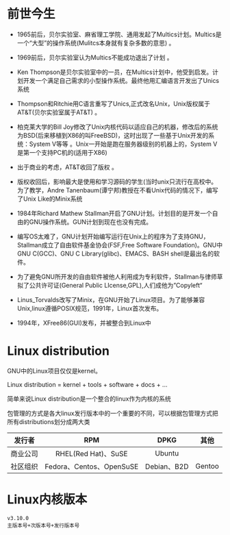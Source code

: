 # 前世今生

- 1965前后，贝尔实验室、麻省理工学院、通用发起了Multics计划。Multics是一个“大型”的操作系统(Mulitcs本身就有复杂多数的意思) 。

- 1969前后，贝尔实验室认为Multics不能成功退出了计划 。

- Ken Thompson是贝尔实验室中的一员，在Multics计划中，他受到启发。计划开发一个满足自己需求的小型操作系统。最终他用汇编语言开发出了Unics系统 

- Thompson和Ritchie用C语言重写了Unics,正式改名Unix，Unix版权属于AT&T(贝尔实验室属于AT&T) 。

- 柏克莱大学的Bill Joy修改了Unix内核代码以适应自己的机器，修改后的系统为BSD(后来移植到X86的叫FreeBSD)，这时出现了一些基于Unix开发的系统：System V等等 。Unix一开始是跑在服务器级别的机器上的，System V是第一个支持PC机的(适用于X86) 

- 出于商业的考虑，AT&T收回了版权 。

- 版权收回后，影响最大是使用和学习源码的学生(当时unix只流行在高校中。为了教学，Andre Tanenbaum(谭宁邦)教授在不看Unix代码的情况下，编写了Unix Like的Minix系统 

- 1984年Richard Mathew Stallman开启了GNU计划。计划目的是开发一个自由的GNU操作系统。GUN计划到现在也没有完成。

- 编写OS太难了，GNU计划开始编写运行在Unix上的程序为了支持GNU，Stallman成立了自由软件基金协会(FSF,Free Software Foundation)。GNU中GNU C(GCC)、GNU C Library(glibc)、EMACS、BASH shell是最出名的软件。

- 为了避免GNU所开发的自由软件被他人利用成为专利软件，Stallman与律师草拟了公共许可证(General Public LIcense,GPL),人们成他为”Copyleft“

- Linus_Torvalds改写了Minix，在GNU开始了Linux项目。为了能够兼容Unix,linux遵循POSIX规范，1991年，Linux首次发布。

- 1994年，XFree86(GUI)发布，并被整合到Linux中



# Linux distribution

GNU中的Linux项目仅仅是kernel。

Linux distribution = kernel + tools + software + docs + ...

简单来说Linux distribution是一个整合的linux作为内核的系统

包管理的方式是各大linux发行版本中的一个重要的不同，可以根据包管理方式把所有distributions划分成两大类

| 发行者   |           RPM            |    DPKG     |  其他  |
| -------- | :----------------------: | :---------: | :----: |
| 商业公司 |   RHEL(Red Hat)、SuSE    |   Ubuntu    |        |
| 社区组织 | Fedora、Centos、OpenSuSE | Debian、B2D | Gentoo |



# Linux内核版本

```shel
v3.10.0
主版本号+次版本号+发行版本号
```



